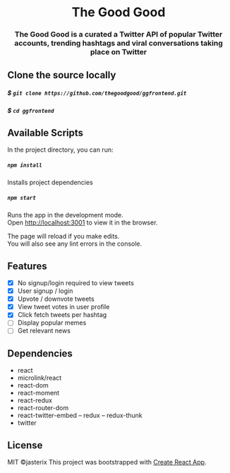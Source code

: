<h1 align="center">The Good Good</h1>
<h3 align="center">The Good Good is a curated a Twitter API of popular Twitter accounts, trending hashtags and viral conversations taking place on Twitter</h3>


  
## Clone the source locally

##### $ `git clone https://github.com/thegoodgood/ggfrontend.git`

##### $ `cd ggfrontend`

## Available Scripts

In the project directory, you can run:

##### `npm install`

Installs project dependencies

##### `npm start`
Runs the app in the development mode.<br>
Open [http://localhost:3001](http://localhost:3001) to view it in the browser.

The page will reload if you make edits.<br>
You will also see any lint errors in the console.

## Features

- [x] No signup/login required to view tweets
- [x] User signup / login
- [x] Upvote / downvote tweets
- [x] View tweet votes in user profile
- [x] Click fetch tweets per hashtag
- [ ] Display popular memes
- [ ] Get relevant news

## Dependencies
- react
- microlink/react
- react-dom
- react-moment
- react-redux
- react-router-dom
- react-twitter-embed
– redux
– redux-thunk
- twitter

## License
MIT ©jasterix
This project was bootstrapped with [Create React App](https://github.com/facebook/create-react-app).

